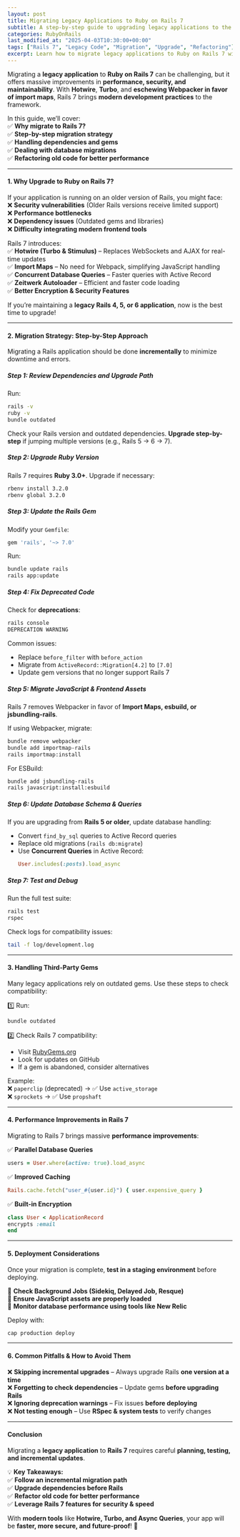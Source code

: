```yaml
---
layout: post
title: Migrating Legacy Applications to Ruby on Rails 7
subtitle: A step-by-step guide to upgrading legacy applications to the latest Ruby on Rails version.
categories: RubyOnRails
last_modified_at: "2025-04-03T10:30:00+00:00"
tags: ["Rails 7", "Legacy Code", "Migration", "Upgrade", "Refactoring"]
excerpt: Learn how to migrate legacy applications to Ruby on Rails 7 with best practices, upgrade strategies, and common pitfalls to avoid.
---
```



Migrating a **legacy application** to **Ruby on Rails 7** can be challenging, but it offers massive improvements in **performance, security, and maintainability**. With **Hotwire**, **Turbo**, and **eschewing Webpacker in favor of import maps**, Rails 7 brings **modern development practices** to the framework.

In this guide, we’ll cover:  
✅ **Why migrate to Rails 7?**  
✅ **Step-by-step migration strategy**  
✅ **Handling dependencies and gems**  
✅ **Dealing with database migrations**  
✅ **Refactoring old code for better performance**

---

#### **1. Why Upgrade to Ruby on Rails 7?**
If your application is running on an older version of Rails, you might face:  
❌ **Security vulnerabilities** (Older Rails versions receive limited support)  
❌ **Performance bottlenecks**  
❌ **Dependency issues** (Outdated gems and libraries)  
❌ **Difficulty integrating modern frontend tools**

Rails 7 introduces:  
✅ **Hotwire (Turbo & Stimulus)** – Replaces WebSockets and AJAX for real-time updates  
✅ **Import Maps** – No need for Webpack, simplifying JavaScript handling  
✅ **Concurrent Database Queries** – Faster queries with Active Record  
✅ **Zeitwerk Autoloader** – Efficient and faster code loading  
✅ **Better Encryption & Security Features**

If you’re maintaining a **legacy Rails 4, 5, or 6 application**, now is the best time to upgrade!

---

#### **2. Migration Strategy: Step-by-Step Approach**
Migrating a Rails application should be done **incrementally** to minimize downtime and errors.

##### **Step 1: Review Dependencies and Upgrade Path**
Run:  
```sh
rails -v
ruby -v
bundle outdated
```

Check your Rails version and outdated dependencies. **Upgrade step-by-step** if jumping multiple versions (e.g., Rails 5 → 6 → 7).

##### **Step 2: Upgrade Ruby Version**
Rails 7 requires **Ruby 3.0+**. Upgrade if necessary:  
```sh
rbenv install 3.2.0
rbenv global 3.2.0
```

##### **Step 3: Update the Rails Gem**
Modify your `Gemfile`:  
```ruby
gem 'rails', '~> 7.0'
```
Run:  
```sh
bundle update rails
rails app:update
```

##### **Step 4: Fix Deprecated Code**
Check for **deprecations**:  
```sh
rails console
DEPRECATION WARNING
```

Common issues:
- Replace `before_filter` with `before_action`
- Migrate from `ActiveRecord::Migration[4.2]` to `[7.0]`
- Update gem versions that no longer support Rails 7

##### **Step 5: Migrate JavaScript & Frontend Assets**
Rails 7 removes Webpacker in favor of **Import Maps, esbuild, or jsbundling-rails**.

If using Webpacker, migrate:  
```sh
bundle remove webpacker
bundle add importmap-rails
rails importmap:install
```

For ESBuild:  
```sh
bundle add jsbundling-rails
rails javascript:install:esbuild
```

##### **Step 6: Update Database Schema & Queries**
If you are upgrading from **Rails 5 or older**, update database handling:
- Convert `find_by_sql` queries to Active Record queries
- Replace old migrations (`rails db:migrate`)
- Use **Concurrent Queries** in Active Record:  
  ```ruby
  User.includes(:posts).load_async
  ```

##### **Step 7: Test and Debug**
Run the full test suite:  
```sh
rails test
rspec
```

Check logs for compatibility issues:  
```sh
tail -f log/development.log
```

---

#### **3. Handling Third-Party Gems**
Many legacy applications rely on outdated gems. Use these steps to check compatibility:

1️⃣ Run:  
```sh
bundle outdated
```

2️⃣ Check Rails 7 compatibility:
- Visit [RubyGems.org](https://rubygems.org/)
- Look for updates on GitHub
- If a gem is abandoned, consider alternatives

Example:  
❌ `paperclip` (deprecated) → ✅ Use `active_storage`  
❌ `sprockets` → ✅ Use `propshaft`

---

#### **4. Performance Improvements in Rails 7**
Migrating to Rails 7 brings massive **performance improvements**:

✅ **Parallel Database Queries**  
```ruby
users = User.where(active: true).load_async
```

✅ **Improved Caching**  
```ruby
Rails.cache.fetch("user_#{user.id}") { user.expensive_query }
```

✅ **Built-in Encryption**  
```ruby
class User < ApplicationRecord
encrypts :email
end
```

---

#### **5. Deployment Considerations**
Once your migration is complete, **test in a staging environment** before deploying.

🔹 **Check Background Jobs (Sidekiq, Delayed Job, Resque)**  
🔹 **Ensure JavaScript assets are properly loaded**  
🔹 **Monitor database performance using tools like New Relic**

Deploy with:  
```sh
cap production deploy
```

---

#### **6. Common Pitfalls & How to Avoid Them**
❌ **Skipping incremental upgrades** – Always upgrade Rails **one version at a time**  
❌ **Forgetting to check dependencies** – Update gems **before upgrading Rails**  
❌ **Ignoring deprecation warnings** – Fix issues **before deploying**  
❌ **Not testing enough** – Use **RSpec & system tests** to verify changes

---

#### **Conclusion**
Migrating a **legacy application** to **Rails 7** requires careful **planning, testing, and incremental updates**.

💡 **Key Takeaways:**  
✅ **Follow an incremental migration path**  
✅ **Upgrade dependencies before Rails**  
✅ **Refactor old code for better performance**  
✅ **Leverage Rails 7 features for security & speed**

With **modern tools** like **Hotwire, Turbo, and Async Queries**, your app will be **faster, more secure, and future-proof**! 🚀  
